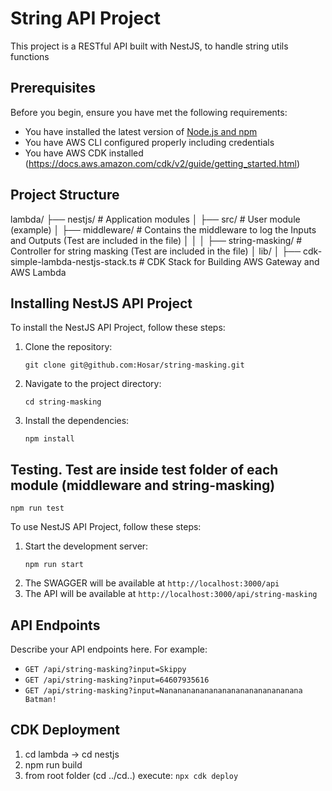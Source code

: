 # String API Project

This project is a RESTful API built with NestJS, to handle string utils functions

## Prerequisites

Before you begin, ensure you have met the following requirements:

* You have installed the latest version of [Node.js and npm](https://nodejs.org/en/download/)
* You have AWS CLI configured properly including credentials
* You have AWS CDK installed (https://docs.aws.amazon.com/cdk/v2/guide/getting_started.html)

## Project Structure
lambda/
├── nestjs/                 # Application modules
│   ├── src/                # User module (example)
│        ├── middleware/    # Contains the middleware to log the Inputs and Outputs (Test are included in the file)
│        │
│        ├── string-masking/ # Controller for string masking (Test are included in the file)
│
lib/
│
├── cdk-simple-lambda-nestjs-stack.ts  # CDK Stack for Building AWS Gateway and AWS Lambda


## Installing NestJS API Project

To install the NestJS API Project, follow these steps:

1. Clone the repository:
   ```
   git clone git@github.com:Hosar/string-masking.git
   ```
2. Navigate to the project directory:
   ```
   cd string-masking
   ```
3. Install the dependencies:
   ```
   npm install
   ```

## Testing. Test are inside __test__ folder of each module (middleware and string-masking)

`npm run test`

To use NestJS API Project, follow these steps:

1. Start the development server:
   ```
   npm run start
   ```
2. The SWAGGER will be available at `http://localhost:3000/api` 
3. The API will be available at `http://localhost:3000/api/string-masking` 

## API Endpoints

Describe your API endpoints here. For example:

* `GET /api/string-masking?input=Skippy`
* `GET /api/string-masking?input=64607935616`
* `GET /api/string-masking?input=Nananananananananananananananana Batman!`


## CDK Deployment

1) cd lambda -> cd nestjs
2) npm run build
3) from root folder (cd ../cd..) execute: `npx cdk deploy`


    
